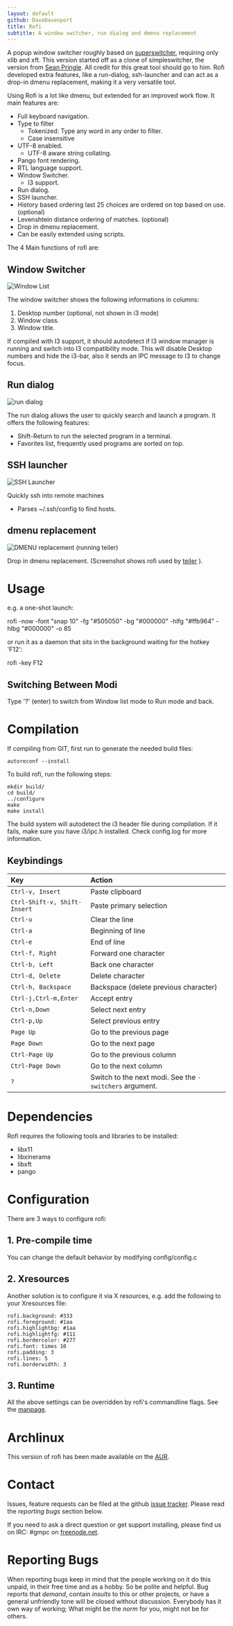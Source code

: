 ```yaml
---
layout: default
github: DaveDavenport
title: Rofi
subtitle: A window switcher, run dialog and dmenu replacement
---
```


A popup window switcher roughly based on [superswitcher](http://code.google.com/p/superswitcher/), requiring only xlib and xft.
This version started off as a clone of simpleswitcher, the version from [Sean
Pringle](http://github.com/seanpringle/simpleswitcher). All credit for this great tool should go to him.
Rofi developed extra features, like a run-dialog, ssh-launcher and can act as a drop-in dmenu
replacement, making it a very versatile tool.

Using Rofi is a lot like dmenu, but extended for an improved work flow.
It main features are:

* Full keyboard navigation.
* Type to filter
    - Tokenized: Type any word in any order to filter.
    - Case insensitive
* UTF-8 enabled.
    - UTF-8 aware string collating.
* Pango font rendering.
* RTL language support.
* Window Switcher.
    - I3 support.
* Run dialog.
* SSH launcher.
* History based ordering last 25 choices are ordered on top based on use. (optional)
* Levenshtein distance ordering of matches. (optional)
* Drop in dmenu replacement.
* Can be easily extended using scripts.

The 4 Main functions of rofi are:

## Window Switcher

![Window List](images/rofi/window-list.png)

The window switcher shows the following informations in columns:

1. Desktop number (optional, not shown in i3 mode)
2. Window class.
3. Window title.

If compiled with I3 support, it should autodetect if I3 window manager is running and switch into
I3 compatibility mode. This will disable Desktop numbers and hide the i3-bar, also it sends an IPC
message to I3 to change focus.

## Run dialog

![run dialog](images/rofi/run-dialog.png)

The run dialog allows the user to quickly search and launch a program.
It offers the following features:

  - Shift-Return to run the selected program in a terminal.
  - Favorites list, frequently used programs are sorted on top.

## SSH launcher

![SSH Launcher](images/rofi/ssh-dialog.png)

Quickly ssh into remote machines

  - Parses ~/.ssh/config to find hosts.


## dmenu replacement

![DMENU replacement (running teiler)](images/rofi/dmenu-replacement.png)

Drop in dmenu replacement. (Screenshot shows rofi used by
[teiler](https://github.com/carnager/teiler) ).

# Usage

e.g. a one-shot launch:

  rofi -now -font "snap 10" -fg "#505050" -bg "#000000" -hlfg "#ffb964" -hlbg "#000000" -o 85

or run it as a daemon that sits in the background waiting for the hotkey 'F12':

  rofi -key F12

## Switching Between Modi

Type '?' (enter)  to switch from Window list mode to Run mode and back.

# Compilation

If compiling from GIT, first run to generate the needed build files:

    autoreconf --install

To build rofi, run the following steps:

    mkdir build/
    cd build/
    ../configure
    make
    make install

The build system will autodetect the i3 header file during compilation. If it fails, make sure you
have i3/ipc.h installed. Check config.log for more information.

## Keybindings

| Key                        | Action                                                             |
|:---------------------------|:-------------------------------------------------------------------|
|`Ctrl-v, Insert`            | Paste clipboard                                                    |
|`Ctrl-Shift-v, Shift-Insert`| Paste primary selection                                            |
|`Ctrl-u`                    | Clear the line                                                     |
|`Ctrl-a`                    | Beginning of line                                                  |
|`Ctrl-e`                    | End of line                                                        |
|`Ctrl-f, Right`             | Forward one character                                              |
|`Ctrl-b, Left`              | Back one character                                                 |
|`Ctrl-d, Delete`            | Delete character                                                   |
|`Ctrl-h, Backspace`         | Backspace (delete previous character)                              |
|`Ctrl-j,Ctrl-m,Enter`       | Accept entry                                                       |
|`Ctrl-n,Down`               | Select next entry                                                  |
|`Ctrl-p,Up`                 | Select previous entry                                              |
|`Page Up`                   | Go to the previous page                                            |
|`Page Down`                 | Go to the next page                                                |
|`Ctrl-Page Up`              | Go to the previous column                                          |
|`Ctrl-Page Down`            | Go to the next column                                              |
|`?`                         | Switch to the next modi. See the `-switchers` argument.            |



# Dependencies

Rofi requires the following tools and libraries to be installed:

 * libx11
 * libxinerama
 * libxft
 * pango

# Configuration

There are 3 ways to configure rofi:

## 1. Pre-compile time

You can change the default behavior by modifying config/config.c

## 2. Xresources

Another solution is to configure it via X resources, e.g. add the following to your
Xresources file:

    rofi.background: #333
    rofi.foreground: #1aa
    rofi.highlightbg: #1aa
    rofi.highlightfg: #111
    rofi.bordercolor: #277
    rofi.font: times 10
    rofi.padding: 3
    rofi.lines: 5
    rofi.borderwidth: 3

## 3. Runtime

All the above settings can be overridden by rofi's commandline flags.
See the [manpage](manpage.html).

# Archlinux

This version of rofi has been made available on the
[AUR](https://aur.archlinux.org/packages/rofi-git/).

# Contact

Issues, feature requests can be filed at the github [issue
tracker](https://github.com/DaveDavenport/rofi/issues). Please read the *reporting bugs* section
below.

If you need to ask a direct question or get support installing, please find us on IRC: #gmpc on
[freenode.net](https://webchat.freenode.net/?channels=#gmpc).


# Reporting Bugs

When reporting bugs keep in mind that the people working on it do this unpaid, in their free time
and as a hobby. So be polite and helpful. Bug reports that *demand*, contain *insults* to this
or other projects, or have a general unfriendly tone will be closed without discussion. Everybody
has it own way of working; What might be the *norm* for you, might not be for others.
